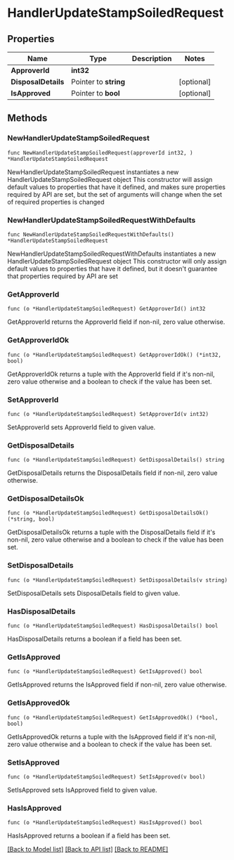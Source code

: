 # HandlerUpdateStampSoiledRequest

## Properties

Name | Type | Description | Notes
------------ | ------------- | ------------- | -------------
**ApproverId** | **int32** |  | 
**DisposalDetails** | Pointer to **string** |  | [optional] 
**IsApproved** | Pointer to **bool** |  | [optional] 

## Methods

### NewHandlerUpdateStampSoiledRequest

`func NewHandlerUpdateStampSoiledRequest(approverId int32, ) *HandlerUpdateStampSoiledRequest`

NewHandlerUpdateStampSoiledRequest instantiates a new HandlerUpdateStampSoiledRequest object
This constructor will assign default values to properties that have it defined,
and makes sure properties required by API are set, but the set of arguments
will change when the set of required properties is changed

### NewHandlerUpdateStampSoiledRequestWithDefaults

`func NewHandlerUpdateStampSoiledRequestWithDefaults() *HandlerUpdateStampSoiledRequest`

NewHandlerUpdateStampSoiledRequestWithDefaults instantiates a new HandlerUpdateStampSoiledRequest object
This constructor will only assign default values to properties that have it defined,
but it doesn't guarantee that properties required by API are set

### GetApproverId

`func (o *HandlerUpdateStampSoiledRequest) GetApproverId() int32`

GetApproverId returns the ApproverId field if non-nil, zero value otherwise.

### GetApproverIdOk

`func (o *HandlerUpdateStampSoiledRequest) GetApproverIdOk() (*int32, bool)`

GetApproverIdOk returns a tuple with the ApproverId field if it's non-nil, zero value otherwise
and a boolean to check if the value has been set.

### SetApproverId

`func (o *HandlerUpdateStampSoiledRequest) SetApproverId(v int32)`

SetApproverId sets ApproverId field to given value.


### GetDisposalDetails

`func (o *HandlerUpdateStampSoiledRequest) GetDisposalDetails() string`

GetDisposalDetails returns the DisposalDetails field if non-nil, zero value otherwise.

### GetDisposalDetailsOk

`func (o *HandlerUpdateStampSoiledRequest) GetDisposalDetailsOk() (*string, bool)`

GetDisposalDetailsOk returns a tuple with the DisposalDetails field if it's non-nil, zero value otherwise
and a boolean to check if the value has been set.

### SetDisposalDetails

`func (o *HandlerUpdateStampSoiledRequest) SetDisposalDetails(v string)`

SetDisposalDetails sets DisposalDetails field to given value.

### HasDisposalDetails

`func (o *HandlerUpdateStampSoiledRequest) HasDisposalDetails() bool`

HasDisposalDetails returns a boolean if a field has been set.

### GetIsApproved

`func (o *HandlerUpdateStampSoiledRequest) GetIsApproved() bool`

GetIsApproved returns the IsApproved field if non-nil, zero value otherwise.

### GetIsApprovedOk

`func (o *HandlerUpdateStampSoiledRequest) GetIsApprovedOk() (*bool, bool)`

GetIsApprovedOk returns a tuple with the IsApproved field if it's non-nil, zero value otherwise
and a boolean to check if the value has been set.

### SetIsApproved

`func (o *HandlerUpdateStampSoiledRequest) SetIsApproved(v bool)`

SetIsApproved sets IsApproved field to given value.

### HasIsApproved

`func (o *HandlerUpdateStampSoiledRequest) HasIsApproved() bool`

HasIsApproved returns a boolean if a field has been set.


[[Back to Model list]](../README.md#documentation-for-models) [[Back to API list]](../README.md#documentation-for-api-endpoints) [[Back to README]](../README.md)


